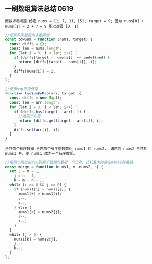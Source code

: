 ## 一刷数组算法总结 0619

`两数求和问题 给定 nums = [2, 7, 11, 15], target = 9; 因为 nuns[0] + nums[1] = 2 + 7 = 9 所以返回 [0, 1]`

```javascript
//把求和问题变为求差问题
const towSum = function (nums, target) {
  const diffs = {};
  const len = nums.length;
  for (let i = 0; i < len; i++) {
    if (diffs[target - nums[i]] !== undefined) {
      return [diffs[target - nums[i]], i];
    }
    diffs[nums[i]] = i;
  }
};
```

```javascript
//使用map进行储存
function twoSumByMap(arr, target) {
  const diffs = new Map();
  const len = arr.length;
  for (let i = 0; i < len; i++) {
    if (diffs.has(target - arr[i])) {
      //返回布尔值
      return [diffs.get(target - arr[i]), i];
    }
    diffs.set(arr[i], i);
  }
}
```

`合并两个有序数组 给你两个有序整数数组 nums1 和 nums2， 请你将 nums2 合并到 nums1 中，使 nums1 成为一个有序数组。`

```javascript
//用两个指针指向分别两个数组的最后一个元素，比较最大的放在nums1的最后。
const merge = function (nums1, m, nums2, n) {
  let i = m - 1,
    j = n - 1,
    k = m + n - 1;
  while (i >= 0 && j >= 0) {
    if (nums1[i] > nums2[j]) {
      nums1[k] = nums1[i];
      i--;
      k--;
    } else {
      nums1[k] = nums2[j];
      j--;
      k--;
    }
  }
  while (j > 0) {
    nums1[k] = nums2[j];
    j--;
    k--;
  }
};
```
